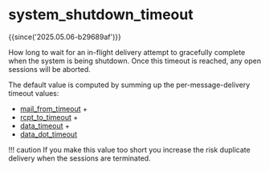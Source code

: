# system_shutdown_timeout

{{since('2025.05.06-b29689af')}}

How long to wait for an in-flight delivery attempt to gracefully complete when
the system is being shutdown. Once this timeout is reached, any open sessions
will be aborted.

The default value is computed by summing up the per-message-delivery timeout
values:

* [mail_from_timeout](mail_from_timeout.md) +
* [rcpt_to_timeout](rcpt_to_timeout.md) +
* [data_timeout](data_timeout.md) +
* [data_dot_timeout](data_dot_timeout.md)

!!! caution
    If you make this value too short you increase the risk duplicate delivery
    when the sessions are terminated.



